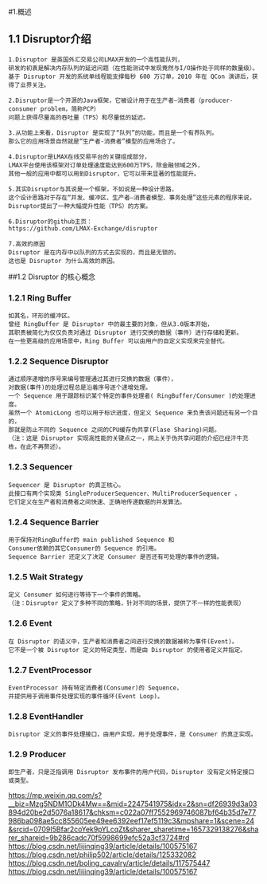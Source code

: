 #1.概述
## 1.1 Disruptor介绍
```
1.Disruptor 是英国外汇交易公司LMAX开发的一个高性能队列，
研发的初衷是解决内存队列的延迟问题（在性能测试中发现竟然与I/O操作处于同样的数量级）。
基于 Disruptor 开发的系统单线程能支撑每秒 600 万订单，2010 年在 QCon 演讲后，获得了业界关注。

2.Disruptor是一个开源的Java框架，它被设计用于在生产者—消费者（producer-consumer problem，简称PCP）
问题上获得尽量高的吞吐量（TPS）和尽量低的延迟。

3.从功能上来看，Disruptor 是实现了“队列”的功能，而且是一个有界队列。
那么它的应用场景自然就是“生产者-消费者”模型的应用场合了。

4.Disruptor是LMAX在线交易平台的关键组成部分，
LMAX平台使用该框架对订单处理速度能达到600万TPS，除金融领域之外，
其他一般的应用中都可以用到Disruptor，它可以带来显著的性能提升。

5.其实Disruptor与其说是一个框架，不如说是一种设计思路，
这个设计思路对于存在“并发、缓冲区、生产者—消费者模型、事务处理”这些元素的程序来说，
Disruptor提出了一种大幅提升性能（TPS）的方案。

6.Disruptor的github主页：
https://github.com/LMAX-Exchange/disruptor

7.高效的原因
Disruptor 是在内存中以队列的方式去实现的，而且是无锁的。
这也是 Disruptor 为什么高效的原因。
```

##1.2 Disruptor 的核心概念
### 1.2.1 Ring Buffer
```
如其名，环形的缓冲区。
曾经 RingBuffer 是 Disruptor 中的最主要的对象，但从3.0版本开始，
其职责被简化为仅仅负责对通过 Disruptor 进行交换的数据（事件）进行存储和更新。
在一些更高级的应用场景中，Ring Buffer 可以由用户的自定义实现来完全替代。
```

### 1.2.2 Sequence Disruptor
```
通过顺序递增的序号来编号管理通过其进行交换的数据（事件），
对数据(事件)的处理过程总是沿着序号逐个递增处理。
一个 Sequence 用于跟踪标识某个特定的事件处理者( RingBuffer/Consumer )的处理进度。
虽然一个 AtomicLong 也可以用于标识进度，但定义 Sequence 来负责该问题还有另一个目的，
那就是防止不同的 Sequence 之间的CPU缓存伪共享(Flase Sharing)问题。
（注：这是 Disruptor 实现高性能的关键点之一，网上关于伪共享问题的介绍已经汗牛充栋，在此不再赘述）。
```

### 1.2.3 Sequencer
```
Sequencer 是 Disruptor 的真正核心。
此接口有两个实现类 SingleProducerSequencer、MultiProducerSequencer ，
它们定义在生产者和消费者之间快速、正确地传递数据的并发算法。
```

### 1.2.4 Sequence Barrier
```
用于保持对RingBuffer的 main published Sequence 和
Consumer依赖的其它Consumer的 Sequence 的引用。
Sequence Barrier 还定义了决定 Consumer 是否还有可处理的事件的逻辑。
```

### 1.2.5 Wait Strategy
```
定义 Consumer 如何进行等待下一个事件的策略。
（注：Disruptor 定义了多种不同的策略，针对不同的场景，提供了不一样的性能表现）
```

### 1.2.6 Event
```
在 Disruptor 的语义中，生产者和消费者之间进行交换的数据被称为事件(Event)。
它不是一个被 Disruptor 定义的特定类型，而是由 Disruptor 的使用者定义并指定。
```

### 1.2.7 EventProcessor
```
EventProcessor 持有特定消费者(Consumer)的 Sequence，
并提供用于调用事件处理实现的事件循环(Event Loop)。
```

### 1.2.8 EventHandler
```
Disruptor 定义的事件处理接口，由用户实现，用于处理事件，是 Consumer 的真正实现。
```

### 1.2.9 Producer
```
即生产者，只是泛指调用 Disruptor 发布事件的用户代码，Disruptor 没有定义特定接口或类型。
```



https://mp.weixin.qq.com/s?__biz=Mzg5NDM1ODk4Mw==&mid=2247541975&idx=2&sn=df26939d3a03894d20be2d5076a18617&chksm=c022a07ff7552969746087bf64b35d7e77986ba098ae5cc855605ee49ee6392eef17ef5119c3&mpshare=1&scene=24&srcid=0709I5Bfar2coYek9pYLcqZt&sharer_sharetime=1657329138276&sharer_shareid=9b286cadc70f5998699efc52a3cf3724#rd
https://blog.csdn.net/lijinqing39/article/details/100575167
https://blog.csdn.net/philip502/article/details/125332082
https://blog.csdn.net/boling_cavalry/article/details/117575447
https://blog.csdn.net/lijinqing39/article/details/100575167